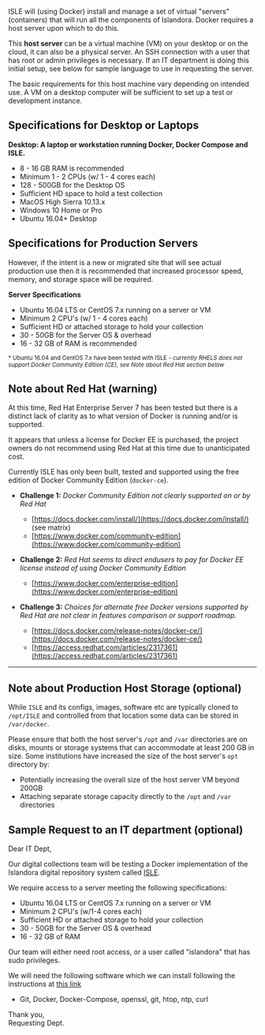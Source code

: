 ISLE will (using Docker) install and manage a set of virtual "servers" (containers) that will run all the components of Islandora. Docker requires a host server upon which to do this.

This **host server** can be a virtual machine (VM) on your desktop or on the cloud, it can also be a physical server. An SSH connection with a user that has root or admin privileges is necessary. If an IT department is doing this initial setup, see below for sample language to use in requesting the server.

The basic requirements for this host machine vary depending on intended use. A VM on a desktop computer will be sufficient to set up a test or development instance.

## Specifications for Desktop or Laptops

**Desktop: A laptop or workstation running Docker, Docker Compose and ISLE.**

  * 8 - 16 GB RAM is recommended
  * Minimum 1 - 2 CPUs (w/ 1 - 4 cores each)  
  * 128 - 500GB for the Desktop OS
  * Sufficient HD space to hold a test collection
  * MacOS High Sierra 10.13.x
  * Windows 10 Home or Pro
  * Ubuntu 16.04+ Desktop

## Specifications for Production Servers

However, if the intent is a new or migrated site that will see actual production use then it is recommended that increased processor speed, memory, and storage space will be required.

**Server Specifications**

* Ubuntu 16.04 LTS or CentOS 7.x running on a server or VM
* Minimum 2 CPU's (w/ 1 - 4 cores each)
* Sufficient HD or attached storage to hold your collection
* 30 - 50GB for the Server OS & overhead
* 16 - 32 GB of RAM is recommended

<sup>* </sub>Ubuntu 16.04 and CentOS 7.x have been tested with ISLE - _currently RHELS does not support Docker Community Edition (CE), see Note about Red Hat section below_

## Note about Red Hat (warning)

At this time, Red Hat Enterprise Server 7 has been tested but there is a distinct lack of clarity as to what version of Docker is running and/or is supported.

It appears that unless a license for Docker EE is purchased, the project owners do not recommend using Red Hat at this time due to unanticipated cost.

Currently ISLE has only been built, tested and supported using the free edition of Docker Community Edition (`docker-ce`).

   * **Challenge 1:** _Docker Community Edition not clearly supported on or by Red Hat_
     * [https://docs.docker.com/install/](https://docs.docker.com/install/) (see matrix)
     * [https://www.docker.com/community-edition](https://www.docker.com/community-edition)

   * **Challenge 2:** _Red Hat seems to direct endusers to pay for Docker EE license instead of using Docker Community Edition_
     * [https://www.docker.com/enterprise-edition](https://www.docker.com/enterprise-edition)

   * **Challenge 3:** _Choices for alternate free Docker versions supported by Red Hat are not clear in features comparison or support roadmap._
     * [https://docs.docker.com/release-notes/docker-ce/](https://docs.docker.com/release-notes/docker-ce/)
     * [https://access.redhat.com/articles/2317361](https://access.redhat.com/articles/2317361)


---

## Note about Production Host Storage (optional)

While `ISLE` and its configs, images, software etc are typically cloned to `/opt/ISLE` and controlled from that location some data can be stored in `/var/docker`.

Please ensure that both the host server's `/opt` and `/var` directories are on disks, mounts or storage systems that can accommodate at least 200 GB in size. Some institutions have increased the size of the host server's `opt` directory by:

  * Potentially increasing the overall size of the host server VM beyond 200GB
  * Attaching separate storage capacity directly to the `/opt` and `/var` directories

## Sample Request to an IT department (optional)

Dear IT Dept,

Our digital collections team will be testing a Docker implementation of the Islandora digital repository system called [ISLE](https://islandora-collaboration-group.github.io/ISLE/).

We require access to a server meeting the following specifications:

 * Ubuntu 16.04 LTS or CentOS 7.x running on a server or VM
 * Minimum 2 CPU's (w/1-4 cores each)
 * Sufficient HD or attached storage to hold your collection
 * 30 - 50GB for the Server OS & overhead
 * 16 - 32 GB of RAM

Our team will either need root access, or a user called "islandora" that has sudo privileges.

We will need the following software which we can install following the instructions at [this link](host_server_system_specifications.md)

 * Git, Docker, Docker-Compose, openssl, git, htop, ntp, curl

Thank you,  
Requesting Dept.
